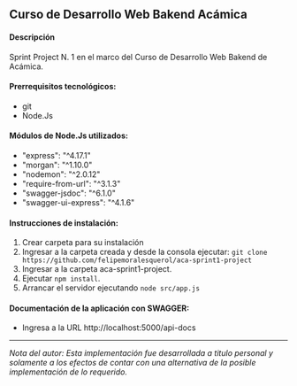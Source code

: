 
## Curso de Desarrollo Web Bakend Acámica

#### Descripción

Sprint Project N. 1 en el marco del Curso de Desarrollo Web Bakend de Acámica.

#### Prerrequisitos tecnológicos:

* git
* Node.Js


#### Módulos de Node.Js utilizados:

* "express": "^4.17.1"
* "morgan": "^1.10.0"
* "nodemon": "^2.0.12"
* "require-from-url": "^3.1.3"
* "swagger-jsdoc": "^6.1.0"
* "swagger-ui-express": "^4.1.6"

#### Instrucciones de instalación:

1. Crear carpeta para su instalación
2. Ingresar a la carpeta creada y desde la consola ejecutar:
    `git clone https://github.com/felipemoralesquerol/aca-sprint1-project`
3. Ingresar a la carpeta aca-sprint1-project.
4. Ejecutar `npm install`.
5. Arrancar el servidor ejecutando `node src/app.js`

#### Documentación de la aplicación con SWAGGER:

* Ingresa a la URL http://localhost:5000/api-docs


---
*Nota del autor: 
Esta implementación fue desarrollada a titulo personal y solamente a los efectos de contar con una alternativa de la posible implementación de lo requerido.*